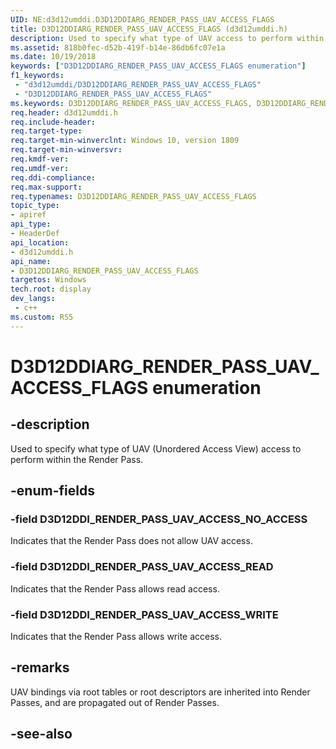 ```yaml
---
UID: NE:d3d12umddi.D3D12DDIARG_RENDER_PASS_UAV_ACCESS_FLAGS
title: D3D12DDIARG_RENDER_PASS_UAV_ACCESS_FLAGS (d3d12umddi.h)
description: Used to specify what type of UAV access to perform within the Render Pass.
ms.assetid: 818b0fec-d52b-419f-b14e-86db6fc07e1a
ms.date: 10/19/2018
keywords: ["D3D12DDIARG_RENDER_PASS_UAV_ACCESS_FLAGS enumeration"]
f1_keywords:
 - "d3d12umddi/D3D12DDIARG_RENDER_PASS_UAV_ACCESS_FLAGS"
 - "D3D12DDIARG_RENDER_PASS_UAV_ACCESS_FLAGS"
ms.keywords: D3D12DDIARG_RENDER_PASS_UAV_ACCESS_FLAGS, D3D12DDIARG_RENDER_PASS_UAV_ACCESS_FLAGS, 
req.header: d3d12umddi.h
req.include-header:
req.target-type:
req.target-min-winverclnt: Windows 10, version 1809
req.target-min-winversvr:
req.kmdf-ver:
req.umdf-ver:
req.ddi-compliance:
req.max-support:
req.typenames: D3D12DDIARG_RENDER_PASS_UAV_ACCESS_FLAGS
topic_type: 
- apiref
api_type: 
- HeaderDef
api_location: 
- d3d12umddi.h
api_name: 
- D3D12DDIARG_RENDER_PASS_UAV_ACCESS_FLAGS
targetos: Windows
tech.root: display
dev_langs:
 - c++
ms.custom: RS5
---
```


# D3D12DDIARG_RENDER_PASS_UAV_ACCESS_FLAGS enumeration

## -description

Used to specify what type of UAV (Unordered Access View) access to perform within the Render Pass.

## -enum-fields

### -field D3D12DDI_RENDER_PASS_UAV_ACCESS_NO_ACCESS

Indicates that the Render Pass does not allow UAV access.

### -field D3D12DDI_RENDER_PASS_UAV_ACCESS_READ

Indicates that the Render Pass allows read access.

### -field D3D12DDI_RENDER_PASS_UAV_ACCESS_WRITE

Indicates that the Render Pass allows write access.

## -remarks

UAV bindings via root tables or root descriptors are inherited into Render Passes, and are propagated out of Render Passes.

## -see-also
